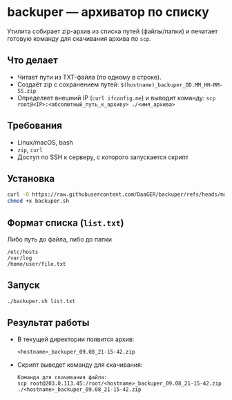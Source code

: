 # backuper — архиватор по списку

Утилита собирает zip-архив из списка путей (файлы/папки) и печатает готовую команду для скачивания архива по `scp`.

## Что делает

* Читает пути из TXT-файла (по одному в строке).
* Создаёт zip c сохранением путей:
  `$(hostname)_backuper_DD.MM_HH-MM-SS.zip`
* Определяет внешний IP (`curl ifconfig.me`) и выводит команду:
  `scp root@<IP>:<абсолютный_путь_к_архиву> ./<имя_архива>`

## Требования

* Linux/macOS, bash
* `zip`, `curl`
* Доступ по SSH к серверу, с которого запускается скрипт

## Установка

```bash
curl -O https://raw.githubusercontent.com/DaaGER/backuper/refs/heads/main/backuper.sh 
chmod +x backuper.sh
```

## Формат списка (`list.txt`)
Либо путь до файла, либо до папки
```
/etc/hosts
/var/log
/home/user/file.txt
```

## Запуск

```bash
./backuper.sh list.txt
```

## Результат работы

* В текущей директории появится архив:

  ```
  <hostname>_backuper_09.08_21-15-42.zip
  ```
* Скрипт выведет команду для скачивания:

  ```
  Команда для скачивания файла:
  scp root@203.0.113.45:/root/<hostname>_backuper_09.08_21-15-42.zip ./<hostname>_backuper_09.08_21-15-42.zip
  ```

